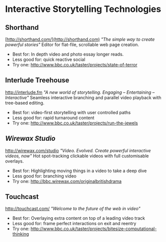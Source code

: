 

Interactive Storytelling Technologies
=====================================

Shorthand
---------
[http://shorthand.com/](http://shorthand.com)
*"The simple way to create powerful stories"*
Editor for flat-file, scrollable web page creation.
- Best for: In depth video and photo essay longer reads.
- Less good for: quick reactive social
- Try one: http://www.bbc.co.uk/taster/projects/state-of-terror 

Interlude Treehouse
-------------------
http://interlude.fm
*"A new world of storytelling. Engaging – Entertaining – Interactive"*
Seamless interactive branching and parallel video playback with tree-based editing.
- Best for: video-first storytelling with user controlled paths
- Less good for: rapid turnaround content
- Try one: http://www.bbc.co.uk/taster/projects/run-the-jewels 

*Wirewax Studio*
--------------

http://wirewax.com/studio
*"Video. Evolved. Create powerful interactive videos, now"*
Hot spot-tracking clickable videos with full customisable overlays.
- Best for: Highlighting moving things in a video to take a deep dive
- Less good for: branching video
- Try one: http://bbc.wirewax.com/originalbritishdrama 

Touchcast
---------

http://touchcast.com/
*"Welcome to the future of the web in video"*
- Best for: Overlaying extra content on top of a leading video track
- Less good for: frame perfect interactions on exit and reentry
- Try one: http://www.bbc.co.uk/taster/projects/bitesize-computational-thinking 


